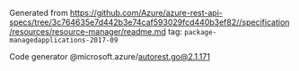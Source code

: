 Generated from https://github.com/Azure/azure-rest-api-specs/tree/3c764635e7d442b3e74caf593029fcd440b3ef82//specification/resources/resource-manager/readme.md tag: `package-managedapplications-2017-09`

Code generator @microsoft.azure/autorest.go@2.1.171


